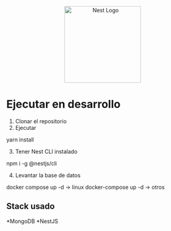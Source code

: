 <p align="center">
  <a href="http://nestjs.com/" target="blank"><img src="https://nestjs.com/img/logo-small.svg" width="200" alt="Nest Logo" /></a>
</p>

# Ejecutar en desarrollo

1. Clonar el repositorio
2. Ejecutar

yarn install

3. Tener Nest CLI instalado

npm i -g @nestjs/cli

4. Levantar la base de datos

docker compose up -d -> linux
docker-compose up -d -> otros


## Stack usado

*MongoDB
*NestJS